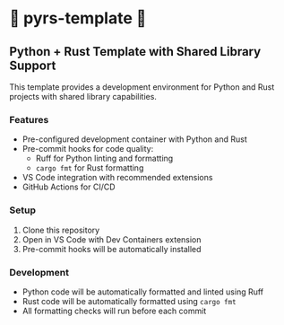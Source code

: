# 🐍 pyrs-template 🦀

## Python + Rust Template with Shared Library Support

This template provides a development environment for Python and Rust projects with shared library capabilities.

### Features

- Pre-configured development container with Python and Rust
- Pre-commit hooks for code quality:
  - Ruff for Python linting and formatting
  - `cargo fmt` for Rust formatting
- VS Code integration with recommended extensions
- GitHub Actions for CI/CD

### Setup

1. Clone this repository
2. Open in VS Code with Dev Containers extension
3. Pre-commit hooks will be automatically installed

### Development

- Python code will be automatically formatted and linted using Ruff
- Rust code will be automatically formatted using `cargo fmt`
- All formatting checks will run before each commit
